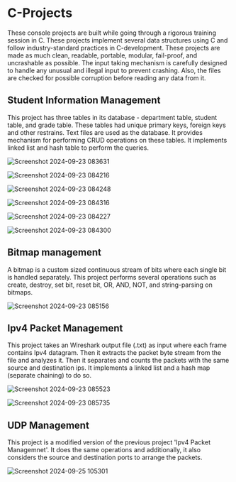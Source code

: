 # C-Projects

These console projects are built while going through a rigorous training session in C. These projects implement several data structures using C and follow industry-standard practices in C-development. These projects are made as much clean, readable, portable, modular, fail-proof, and uncrashable as possible. The input taking mechanism is carefully designed to handle any unusual and illegal input to prevent crashing. Also, the files are checked for possible corruption before reading any data from it.

## Student Information Management

This project has three tables in its database - department table, student table, and grade table. These tables had unique primary keys, foreign keys and other restrains. Text files are used as the database. It provides mechanism for performing CRUD operations on these tables. It implements linked list and hash table to perform the queries.

![Screenshot 2024-09-23 083631](https://github.com/user-attachments/assets/455e375d-56b6-4ec5-8306-aa382822cf54)

![Screenshot 2024-09-23 084216](https://github.com/user-attachments/assets/7752b6a9-dc1b-4f25-a543-ca66d8c705fa)

![Screenshot 2024-09-23 084248](https://github.com/user-attachments/assets/1e72cac5-8f19-4425-8943-ee4580623203)

![Screenshot 2024-09-23 084316](https://github.com/user-attachments/assets/39c72c88-970e-4319-80a0-d950189b7f4c)

![Screenshot 2024-09-23 084227](https://github.com/user-attachments/assets/6d7dcda8-d153-4ee1-9f2e-15011821401f)

![Screenshot 2024-09-23 084300](https://github.com/user-attachments/assets/9b6703c8-d381-47a8-9a26-9620de3fcf02)

## Bitmap management

A bitmap is a custom sized continuous stream of bits where each single bit is handled separately. This project performs several operations such as create, destroy, set bit, reset bit, OR, AND, NOT, and string-parsing on bitmaps. 

![Screenshot 2024-09-23 085156](https://github.com/user-attachments/assets/757b8cc2-a68c-4a43-b347-9dcdbc43e269)

## Ipv4 Packet Management

This project takes an Wireshark output file (.txt) as input where each frame contains Ipv4 datagram. Then it extracts the packet byte stream from the file and analyzes it. Then it separates and counts the packets with the same source and destination ips. It implements a linked list and a hash map (separate chaining) to do so. 

![Screenshot 2024-09-23 085523](https://github.com/user-attachments/assets/0b797484-ed71-4207-afae-f5d8f045ce21)

![Screenshot 2024-09-23 085735](https://github.com/user-attachments/assets/48c184e8-7cb0-4bd8-a918-204ab91eba20)

## UDP Management

This project is a modified version of the previous project 'Ipv4 Packet Managemnet'. It does the same operations and additionally, it also considers the source and destination ports to arrange the packets.

![Screenshot 2024-09-25 105301](https://github.com/user-attachments/assets/d9929c5a-85b9-4d46-b981-eac4960eb219)


